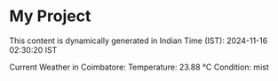 # My Project

This content is dynamically generated in Indian Time (IST): 2024-11-16 02:30:20 IST


Current Weather in Coimbatore:
Temperature: 23.88 °C
Condition: mist
